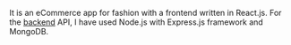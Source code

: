 It is an eCommerce app for fashion with a frontend written in React.js. For the [backend](https://github.com/aakashkalra47/event-backend) API, I have used Node.js with Express.js framework and MongoDB.
